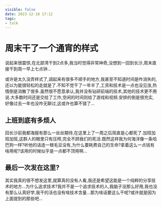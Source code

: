 ```yaml
---
visible: false
date: 2023-12-18 17:12
tags:
- talk 
---
```

# 周末干了一个通宵的样式

说起来很震惊,在北部湾干到2点多,我当时觉得非常神奇,没想到一回到长沙,周末直接干到周一早上七点钟...

或许是太久没弄样式了,调起来有很多不顺手的地方,我甚至不知道时间是咋消失的,还以为能很轻松的走就是了.不知不觉干了一年半了,工资和技术是一点也没见涨,热情倒是消散了很多.虽然很不愿意承认,我并没有钻研前端的技术,其他的技术更不用说.大多数时间还是交给了工作,空闲的时间则给了游戏和视频.安排的倒是很充实,好像过去一年也没咋无聊过,这或许也算不错了...

## 上班到底有多烦人
回长沙前我都海报有那么一丝丝期待,在这里上了一周之后简直是心都死了.加班加班加班,这群人的眼里只有压榨,完全不顾我们的死活.既然这样我为何海洋像一条哈巴狗一样?听他的话连一根毛豆没有,为什么要耗费自己的生命?拿着这么一点钱有啥用呢?该用的时候似乎是一点都不顶用啊...

## 最后一次发在这里?
其实我真的很不想发这里,就算真的没有人看,我还是希望这能是一个纯粹的分享技术的地方...为什么追求技术?我并不是一个追求技术的人,我脑子没那么好用,我也没有那么认真好学,我干的活也没有啥技术含量...那为啥话要这么干呢?或许就是因为上面提到的那些吧...
